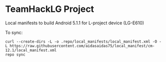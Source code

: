 TeamHackLG Project
========================
Local manifests to build Android 5.1.1 for L-project device (LG-E610)

To sync:

    curl --create-dirs -L -o .repo/local_manifests/local_manifest.xml -O -L https://raw.githubusercontent.com/aidasaidas75/local_manifest/cm-12.1/local_manifest.xml
    repo sync
